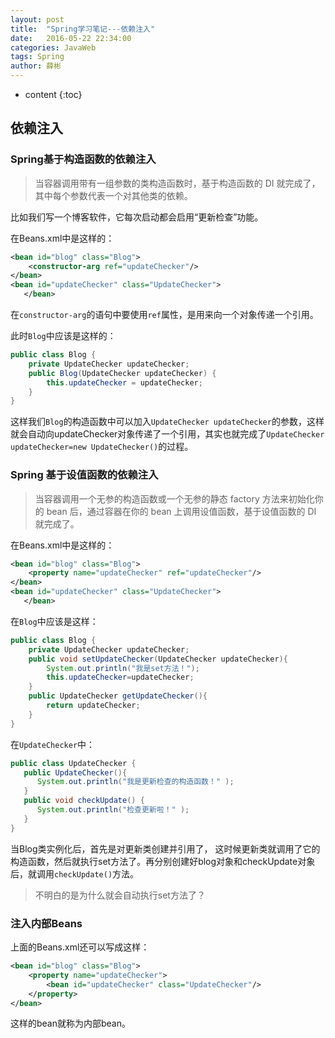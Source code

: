 ```yaml
---
layout: post
title:  "Spring学习笔记---依赖注入"
date:   2016-05-22 22:34:00
categories: JavaWeb
tags: Spring
author: 薛彬
---
```


* content
{:toc}


## 依赖注入

### Spring基于构造函数的依赖注入

>当容器调用带有一组参数的类构造函数时，基于构造函数的 DI 就完成了，其中每个参数代表一个对其他类的依赖。

比如我们写一个博客软件，它每次启动都会启用“更新检查”功能。

在Beans.xml中是这样的：

```xml
<bean id="blog" class="Blog">
	<constructor-arg ref="updateChecker"/>
</bean>
<bean id="updateChecker" class="UpdateChecker">
   </bean>
```

在`constructor-arg`的语句中要使用`ref`属性，是用来向一个对象传递一个引用。

此时`Blog`中应该是这样的：

```java
public class Blog {
	private UpdateChecker updateChecker;
	public Blog(UpdateChecker updateChecker) {
		this.updateChecker = updateChecker;
	}
}
```

这样我们`Blog`的构造函数中可以加入`UpdateChecker updateChecker`的参数，这样就会自动向updateChecker对象传递了一个引用，其实也就完成了`UpdateChecker updateChecker=new UpdateChecker()`的过程。

### Spring 基于设值函数的依赖注入

>当容器调用一个无参的构造函数或一个无参的静态 factory 方法来初始化你的 bean 后，通过容器在你的 bean 上调用设值函数，基于设值函数的 DI 就完成了。

在Beans.xml中是这样的：

```xml
<bean id="blog" class="Blog">
	<property name="updateChecker" ref="updateChecker"/>
</bean>
<bean id="updateChecker" class="UpdateChecker">
   </bean>
```

在`Blog`中应该是这样：

```java
public class Blog {
	private UpdateChecker updateChecker;
	public void setUpdateChecker(UpdateChecker updateChecker){
		System.out.println("我是set方法！");
		this.updateChecker=updateChecker;	
	}
	public UpdateChecker getUpdateChecker(){
		return updateChecker;
	}
}
```

在`UpdateChecker`中：

```java
public class UpdateChecker {
   public UpdateChecker(){
      System.out.println("我是更新检查的构造函数！" );
   }
   public void checkUpdate() {
      System.out.println("检查更新啦！" );
   }  
}
```

当Blog类实例化后，首先是对更新类创建并引用了， 这时候更新类就调用了它的构造函数，然后就执行set方法了。再分别创建好blog对象和checkUpdate对象后，就调用`checkUpdate()`方法。

>不明白的是为什么就会自动执行set方法了？

### 注入内部Beans

上面的Beans.xml还可以写成这样：

```xml
<bean id="blog" class="Blog">
	<property name="updateChecker">
		<bean id="updateChecker" class="UpdateChecker"/>
	</property>
</bean>
```

这样的bean就称为内部bean。